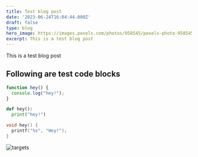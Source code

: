 ```yaml
---
title: Test blog post
date: '2023-06-24T16:04:44.000Z'
draft: false
type: blog
hero_image: https://images.pexels.com/photos/958545/pexels-photo-958545.jpeg?auto=compress&cs=tinysrgb&w=1260&h=750&dpr=1
excerpt: This is a test blog post
---
```


This is a test blog post

## Following are test code blocks

~~~js
function hey() {
  console.log("hey!");
}
~~~

~~~py
def hey():
  print("hey!")
~~~

~~~c
void hey() {
  printf("%s", "Hey!");
}
~~~

![targets](/images/2024-lookback/hemath-at-techxconf.jpeg)
